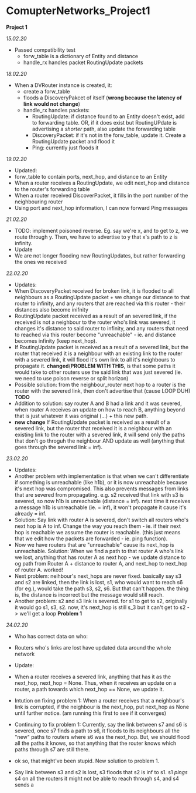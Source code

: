 # ComupterNetworks_Project1

**Project 1**

*15.02.20*
* Passed compatibility test
  * forw_table is a dictionary of Entity and distance
  * handle_rx handles packet RoutingUpdate packets
  
*18.02.20*
* When a DVRouter instance is created, it:
  * create a forw_table
  * floods a DiscoveryPakcet of itself (**wrong because the latency of link would not change**)
  * handle_rx handles packets:
    * RoutingUpdate: if distance found to an Entity doesn't exist, add to forwarding table. OR, if it does exist but RoutingUPdate is advertising a *shorter* path, also update the forwarding table
    * DiscoveryPacket: if it's not in the forw_table, update it. Create a RoutingUpdate packet and flood it
    * Ping: currently just floods it
    
*19.02.20*
* Updated:
 * forw_table to contain ports, next_hop, and distance to an Entity
 * When a router receives a RoutingUpdate, we edit next_hop and distance to the router's forwarding table
 * When a router received DiscoverPacket, it fills in the port number of the neighbouring router
 * Using port and next_hop information, I can now forward Ping messages

*21.02.20*
 * TODO: implement poisoned reverse. Eg. say we're x, and to get to z, we route through y. Then, we have to advertise to y that x's path to z is infinity.
 * Update
  * We are not longer flooding new RoutingUpdates, but rather forwarding the ones we received
  
*22.02.20*
 * Updates:
  * When DiscoveryPacket received for broken link, it is flooded to all neighbours as a RoutingUpdate packet + we change our distance to that router to infinity, and any routers that are reached via this router - their distances also become inifnity
  * RoutingUpdate packet received as a result of an severed link, if the received is not a neighbour to the router who's link was severed, it changes it's distance to said router to infinity, and any routers that need to reached via this router become "unreachable" - ie. and distance becomes infinity (keep next_hop).
  * If RoutingUpdate packet is received as a result of a severed link, but the router that received it is a neighbour with an existing link to the router with a severed link, it will flood it's own link to all it's neighbours to propagate it.   **changed**(**PROBLEM WITH THIS**, is that some paths it would take to other routers use the said link that was just severed (ie. we need to use poison reverse or split horizon)
  * Possible solution: from the neighbour_router next hop to a router is the router with the severed link, then don't advertise that (cause LOOP DUH)
  **TODO**
  * Addition to solution: say router A and B had a link and it was severed, when router A receives an update on how to reach B, anything beyond that is just whatever it was original (...) + this new path.
  * **new change** If RoutingUpdate packet is received as a result of a severed link, but the router that received it is a neighbour with an existing link to the router with a severed link, it will send only the paths that don't go throguh the neighbour AND update as well (anything that goes through the severed link = inf). 
  
  
*23.02.20*
 * Updates:
  * Another problem with implementation is that when we can't differentiate if something is unreachable (like h1b), or it is now unreachable because it's next hop was compromised. This also prevents messages from links that are severed from propagating. e.g. s2 received that link with s3 is severed, so now h1b is unreachable (distance = inf). next time it receives a message h1b is unreachable (ie. = inf), it won't propagate it cause it's already = inf.
  * Solution: Say link with router A is severed, don't switch all routers who's next hop is A to inf. Change the way you reach them - ie. if their next hop is reachable we assume the router is reachable. (this just means that we edit how the packets are forwarded - ie. ping function).
  * Now we have routers that are "unreachable" cause its next_hop is unreachable. Solution: When we find a path to that router A who's link we lost, anything that has router A as next hop - we update distance to og path from Router A + distance to router A, and next_hop to next_hop of router A. worked!
  * Next problem: neihbour's next_hops are never fixed. basically say s3 and s2 are linked, then the link is lost, s1, who would want to reach s6 (for eg.), would take the path s3, s2, s6. But that can't happen. the thing is, the distance is incorrect but the message would still reach.
  * Another problem: s2 and s3 link is severed. for s1 to get to s2, originally it would go s1, s3, s2. now, it's next_hop is still s_3 but it can't get to s2 -> we'll get a loop **Problem 1**
 
 
 *24.02.20*
 * Who has correct data on who:
  * Routers who's links are lost have updated data around the whole network
 * Update:
  * When a router receives a severed link, anything that has it as the next_hop, next_hop = None. Thus, when it receives an update on a router, a path towards which next_hop == None, we update it.
 * Intution on fixing problem 1: When a router receives that a neighbour's link is corrupted, if the neighbour is the next_hop, put next_hop as None until further notice. (am running this first to see if it converges)
 * Continuing to fix problem 1: Currently, say the link between s7 and s6 is severed, once s7 finds a path to s6, it floods to its neighbours all the "new" paths to routers where s6 was the next_hop. But, we should flood all the paths it knows, so that anything that the router knows which paths through s7 are still there.
 * ok so, that might've been stupid. New solution to problem 1.
 
 * Say link between s3 and s2 is lost, s3 floods that s2 is inf to s1. s1 *pings* s4 on all the routers it might not be able to reach through s4, and s4 sends a 

